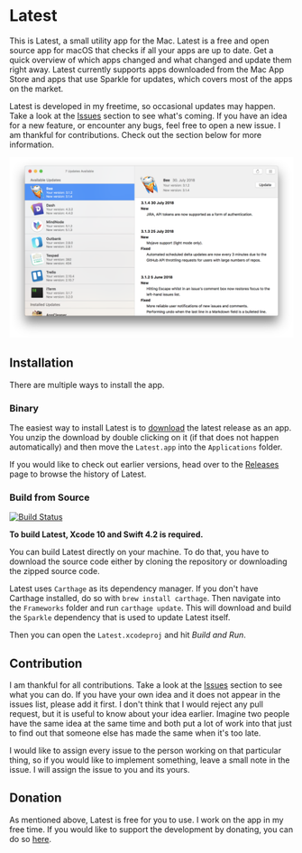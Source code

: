 # Latest

This is Latest, a small utility app for the Mac. Latest is a free and open source app for macOS that checks if all your apps are up to date. Get a quick overview of which apps changed and what changed and update them right away. Latest currently supports apps downloaded from the Mac App Store and apps that use Sparkle for updates, which covers most of the apps on the market.

Latest is developed in my freetime, so occasional updates may happen. Take a look at the [Issues](https://github.com/mangerlahn/latest/issues) section to see what's coming. If you have an idea for a new feature, or encounter any bugs, feel free to open a new issue. 
I am thankful for contributions. Check out the section below for more information.

![](./latest.png)

## Installation 
There are multiple ways to install the app.

### Binary
The easiest way to install Latest is to [download](https://max.codes/latest/Latest.zip) the latest release as an app. You unzip the download by double clicking on it (if that does not happen automatically) and then move the `Latest.app` into the `Applications` folder.

If you would like to check out earlier versions, head over to the [Releases](https://github.com/mangerlahn/Latest/releases) page to browse the history of Latest.

### Build from Source 
[![Build Status](https://travis-ci.org/mangerlahn/Latest.svg?branch=master)](https://travis-ci.org/mangerlahn/Latest)

**To build Latest, Xcode 10 and Swift 4.2 is required.**

You can build Latest directly on your machine. To do that, you have to download the source code either by cloning the repository or downloading the zipped source code. 

Latest uses `Carthage` as its dependency manager. If you don't have Carthage installed, do so with `brew install carthage`.
Then navigate into the `Frameworks` folder and run `carthage update`. This will download and build the `Sparkle` dependency that is used to update Latest itself.

Then you can open the `Latest.xcodeproj` and hit *Build and Run*.

## Contribution
I am thankful for all contributions. Take a look at the [Issues](https://github.com/mangerlahn/latest/issues) section to see what you can do. If you have your own idea and it does not appear in the issues list, please add it first. I don't think that I would reject any pull request, but it is useful to know about your idea earlier. Imagine two people have the same idea at the same time and both put a lot of work into that just to find out that someone else has made the same when it's too late.  

I would like to assign every issue to the person working on that particular thing, so if you would like to implement something, leave a small note in the issue. I will assign the issue to you and its yours.

## Donation
As mentioned above, Latest is free for you to use. I work on the app in my free time. If you would like to support the development by donating, you can do so [here](https://max.codes/latest/donate).
